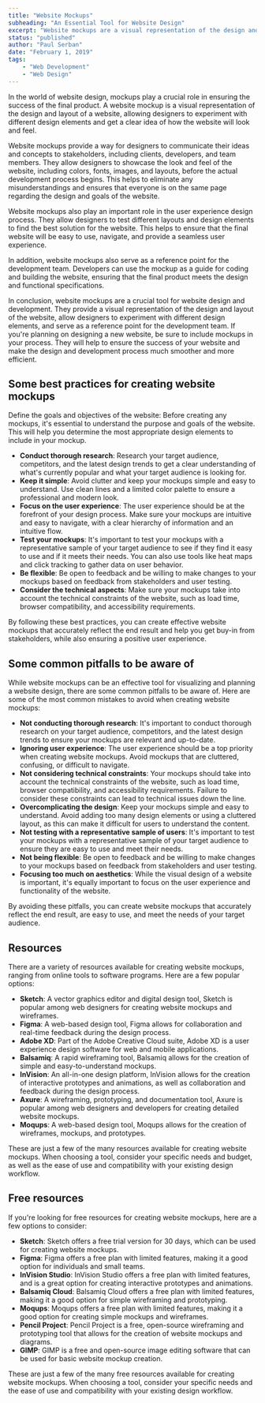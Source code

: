 ```yaml
---
title: "Website Mockups"
subheading: "An Essential Tool for Website Design"
excerpt: "Website mockups are a visual representation of the design and layout of a website and play a crucial role in the success of the final product. They allow designers to experiment with different design elements, communicate their ideas to stakeholders, and serve as a reference point for the development team. Including mockups in the design process helps to ensure the website is user-friendly and meets the design and functional specifications."
status: "published"
author: "Paul Serban"
date: "February 1, 2019"
tags:
    - "Web Development"
    - "Web Design"
---
```


In the world of website design, mockups play a crucial role in ensuring the success of the final product. A website mockup is a visual representation of the design and layout of a website, allowing designers to experiment with different design elements and get a clear idea of how the website will look and feel.

Website mockups provide a way for designers to communicate their ideas and concepts to stakeholders, including clients, developers, and team members. They allow designers to showcase the look and feel of the website, including colors, fonts, images, and layouts, before the actual development process begins. This helps to eliminate any misunderstandings and ensures that everyone is on the same page regarding the design and goals of the website.

Website mockups also play an important role in the user experience design process. They allow designers to test different layouts and design elements to find the best solution for the website. This helps to ensure that the final website will be easy to use, navigate, and provide a seamless user experience.

In addition, website mockups also serve as a reference point for the development team. Developers can use the mockup as a guide for coding and building the website, ensuring that the final product meets the design and functional specifications.

In conclusion, website mockups are a crucial tool for website design and development. They provide a visual representation of the design and layout of the website, allow designers to experiment with different design elements, and serve as a reference point for the development team. If you're planning on designing a new website, be sure to include mockups in your process. They will help to ensure the success of your website and make the design and development process much smoother and more efficient.

## Some best practices for creating website mockups

Define the goals and objectives of the website: Before creating any mockups, it's essential to understand the purpose and goals of the website. This will help you determine the most appropriate design elements to include in your mockup.

-   **Conduct thorough research**: Research your target audience, competitors, and the latest design trends to get a clear understanding of what's currently popular and what your target audience is looking for.
-   **Keep it simple**: Avoid clutter and keep your mockups simple and easy to understand. Use clean lines and a limited color palette to ensure a professional and modern look.
-   **Focus on the user experience**: The user experience should be at the forefront of your design process. Make sure your mockups are intuitive and easy to navigate, with a clear hierarchy of information and an intuitive flow.
-   **Test your mockups**: It's important to test your mockups with a representative sample of your target audience to see if they find it easy to use and if it meets their needs. You can also use tools like heat maps and click tracking to gather data on user behavior.
-   **Be flexible**: Be open to feedback and be willing to make changes to your mockups based on feedback from stakeholders and user testing.
-   **Consider the technical aspects**: Make sure your mockups take into account the technical constraints of the website, such as load time, browser compatibility, and accessibility requirements.

By following these best practices, you can create effective website mockups that accurately reflect the end result and help you get buy-in from stakeholders, while also ensuring a positive user experience.

## Some common pitfalls to be aware of

While website mockups can be an effective tool for visualizing and planning a website design, there are some common pitfalls to be aware of. Here are some of the most common mistakes to avoid when creating website mockups:

-   **Not conducting thorough research**: It's important to conduct thorough research on your target audience, competitors, and the latest design trends to ensure your mockups are relevant and up-to-date.
-   **Ignoring user experience**: The user experience should be a top priority when creating website mockups. Avoid mockups that are cluttered, confusing, or difficult to navigate.
-   **Not considering technical constraints**: Your mockups should take into account the technical constraints of the website, such as load time, browser compatibility, and accessibility requirements. Failure to consider these constraints can lead to technical issues down the line.
-   **Overcomplicating the design**: Keep your mockups simple and easy to understand. Avoid adding too many design elements or using a cluttered layout, as this can make it difficult for users to understand the content.
-   **Not testing with a representative sample of users**: It's important to test your mockups with a representative sample of your target audience to ensure they are easy to use and meet their needs.
-   **Not being flexible**: Be open to feedback and be willing to make changes to your mockups based on feedback from stakeholders and user testing.
-   **Focusing too much on aesthetics**: While the visual design of a website is important, it's equally important to focus on the user experience and functionality of the website.

By avoiding these pitfalls, you can create website mockups that accurately reflect the end result, are easy to use, and meet the needs of your target audience.

## Resources

There are a variety of resources available for creating website mockups, ranging from online tools to software programs. Here are a few popular options:

-   **Sketch**: A vector graphics editor and digital design tool, Sketch is popular among web designers for creating website mockups and wireframes.
-   **Figma**: A web-based design tool, Figma allows for collaboration and real-time feedback during the design process.
-   **Adobe XD**: Part of the Adobe Creative Cloud suite, Adobe XD is a user experience design software for web and mobile applications.
-   **Balsamiq**: A rapid wireframing tool, Balsamiq allows for the creation of simple and easy-to-understand mockups.
-   **InVision**: An all-in-one design platform, InVision allows for the creation of interactive prototypes and animations, as well as collaboration and feedback during the design process.
-   **Axure**: A wireframing, prototyping, and documentation tool, Axure is popular among web designers and developers for creating detailed website mockups.
-   **Moqups**: A web-based design tool, Moqups allows for the creation of wireframes, mockups, and prototypes.

These are just a few of the many resources available for creating website mockups. When choosing a tool, consider your specific needs and budget, as well as the ease of use and compatibility with your existing design workflow.


## Free resources
If you're looking for free resources for creating website mockups, here are a few options to consider:

- **Sketch**: Sketch offers a free trial version for 30 days, which can be used for creating website mockups.
- **Figma**: Figma offers a free plan with limited features, making it a good option for individuals and small teams.
- **InVision Studio**: InVision Studio offers a free plan with limited features, and is a great option for creating interactive prototypes and animations.
- **Balsamiq Cloud**: Balsamiq Cloud offers a free plan with limited features, making it a good option for simple wireframing and prototyping.
- **Moqups**: Moqups offers a free plan with limited features, making it a good option for creating simple mockups and wireframes.
- **Pencil Project**: Pencil Project is a free, open-source wireframing and prototyping tool that allows for the creation of website mockups and diagrams.
- **GIMP**: GIMP is a free and open-source image editing software that can be used for basic website mockup creation.

These are just a few of the many free resources available for creating website mockups. When choosing a tool, consider your specific needs and the ease of use and compatibility with your existing design workflow.